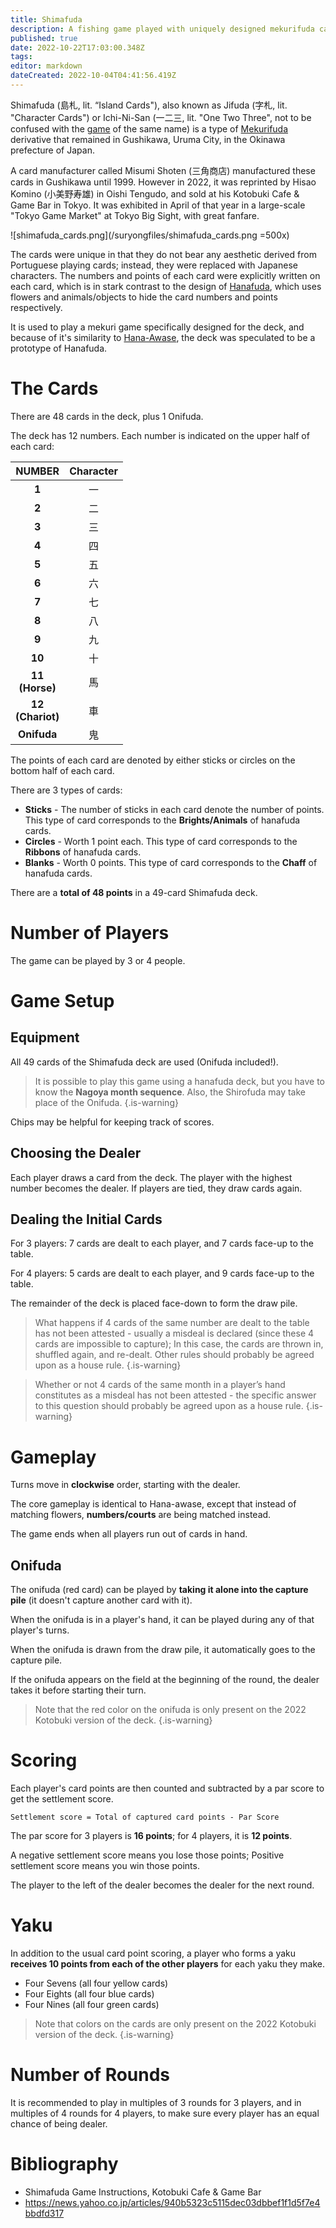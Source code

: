 ```yaml
---
title: Shimafuda
description: A fishing game played with uniquely designed mekurifuda cards.
published: true
date: 2022-10-22T17:03:00.348Z
tags: 
editor: markdown
dateCreated: 2022-10-04T04:41:56.419Z
---
```


Shimafuda (島札, lit. “Island Cards"), also known as Jifuda (字札, lit. "Character Cards") or Ichi-Ni-San (一二三, lit. "One Two Three", not to be confused with the [game](/en/hanafuda/games/ichi-ni-san) of the same name) is a type of [Mekurifuda](/en/mekurifuda) derivative that remained in Gushikawa, Uruma City, in the Okinawa prefecture of Japan. 

A card manufacturer called Misumi Shoten (三角商店) manufactured these cards in Gushikawa until 1999. However in 2022, it was reprinted by Hisao Komino (小美野寿雄) in Oishi Tengudo, and sold at his Kotobuki Cafe & Game Bar in Tokyo. It was exhibited in April of that year in a large-scale "Tokyo Game Market" at Tokyo Big Sight, with great fanfare.

![shimafuda_cards.png](/suryongfiles/shimafuda_cards.png =500x)

The cards were unique in that they do not bear any aesthetic derived from Portuguese playing cards; instead, they were replaced with Japanese characters. The numbers and points of each card were explicitly written on each card, which is in stark contrast to the design of [Hanafuda](/en/hanafuda), which uses flowers and animals/objects to hide the card numbers and points respectively.

It is used to play a mekuri game specifically designed for the deck, and because of it's similarity to [Hana-Awase](https://fudawiki.org/en/hanafuda/games/hana-awase), the deck was speculated to be a prototype of Hanafuda.

# The Cards
There are 48 cards in the deck, plus 1 Onifuda.

The deck has 12 numbers. Each number is indicated on the upper half of each card:

| NUMBER | Character |
|:------:|:---:|
| **1** |一|
| **2** |二|
| **3** |三|
| **4**  |四|
| **5**  |五| 
| **6**  |六| 
| **7**  |七|
| **8**  |八| 
| **9**  |九| 
| **10**  |十| 
| **11</br>(Horse)**  |馬| 
| **12</br>(Chariot)**  |車|
| **Onifuda**  |鬼|

The points of each card are denoted by either sticks or circles on the bottom half of each card.

There are 3 types of cards:
- **Sticks** - The number of sticks in each card denote the number of points. This type of card corresponds to the **Brights/Animals** of hanafuda cards.
- **Circles** - Worth 1 point each. This type of card corresponds to the **Ribbons** of hanafuda cards.
- **Blanks** - Worth 0 points. This type of card corresponds to the **Chaff** of hanafuda cards.

There are a **total of 48 points** in a 49-card Shimafuda deck.

# Number of Players
The game can be played by 3 or 4 people.

# Game Setup
## Equipment
All 49 cards of the Shimafuda deck are used (Onifuda included!).

> It is possible to play this game using a hanafuda deck, but you have to know the **Nagoya month sequence**. Also, the Shirofuda may take place of the Onifuda.
{.is-warning}

Chips may be helpful for keeping track of scores.

## Choosing the Dealer
Each player draws a card from the deck. The player with the highest number becomes the dealer. If players are tied, they draw cards again.

## Dealing the Initial Cards
For 3 players: 7 cards are dealt to each player, and 7 cards face-up to the table. 

For 4 players: 5 cards are dealt to each player, and 9 cards face-up to the table. 

The remainder of the deck is placed face-down to form the draw pile.

> What happens if 4 cards of the same number are dealt to the table has not been attested - usually a misdeal is declared (since these 4 cards are impossible to capture); In this case, the cards are thrown in, shuffled again, and re-dealt. Other rules should probably be agreed upon as a house rule.
{.is-warning}

> Whether or not 4 cards of the same month in a player’s hand constitutes as a misdeal has not been attested - the specific answer to this question should probably be agreed upon as a house rule.
{.is-warning}

# Gameplay
Turns move in **clockwise** order, starting with the dealer.

The core gameplay is identical to Hana-awase, except that instead of matching flowers, **numbers/courts** are being matched instead.

The game ends when all players run out of cards in hand.

## Onifuda
The onifuda (red card) can be played by **taking it alone into the capture pile** (it doesn't capture another card with it).

When the onifuda is in a player's hand, it can be played during any of that player's turns.

When the onifuda is drawn from the draw pile, it automatically goes to the capture pile.

If the onifuda appears on the field at the beginning of the round, the dealer takes it before starting their turn.

> Note that the red color on the onifuda is only present on the 2022 Kotobuki version of the deck.
{.is-warning}

# Scoring
Each player's card points are then counted and subtracted by a par score to get the settlement score.

`Settlement score = Total of captured card points - Par Score`

The par score for 3 players is **16 points**; for 4 players, it is **12 points**.

A negative settlement score means you lose those points; Positive settlement score means you win those points.

The player to the left of the dealer becomes the dealer for the next round.

# Yaku
In addition to the usual card point scoring, a player who forms a yaku **receives 10 points from each of the other players** for each yaku they make.

- Four Sevens (all four yellow cards)
- Four Eights (all four blue cards)
- Four Nines (all four green cards)

> Note that colors on the cards are only present on the 2022 Kotobuki version of the deck.
{.is-warning}

# Number of Rounds
It is recommended to play in multiples of 3 rounds for 3 players, and in multiples of 4 rounds for 4 players, to make sure every player has an equal chance of being dealer.

# Bibliography

-   Shimafuda Game Instructions, Kotobuki Cafe & Game Bar
-   https://news.yahoo.co.jp/articles/940b5323c5115dec03dbbef1f1d5f7e4bbdfd317